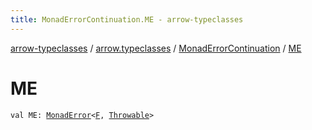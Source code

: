 ```yaml
---
title: MonadErrorContinuation.ME - arrow-typeclasses
---
```


[arrow-typeclasses](../../index.html) / [arrow.typeclasses](../index.html) / [MonadErrorContinuation](index.html) / [ME](./-m-e.html)

# ME

`val ME: `[`MonadError`](../-monad-error/index.html)`<`[`F`](index.html#F)`, `[`Throwable`](https://kotlinlang.org/api/latest/jvm/stdlib/kotlin/-throwable/index.html)`>`
